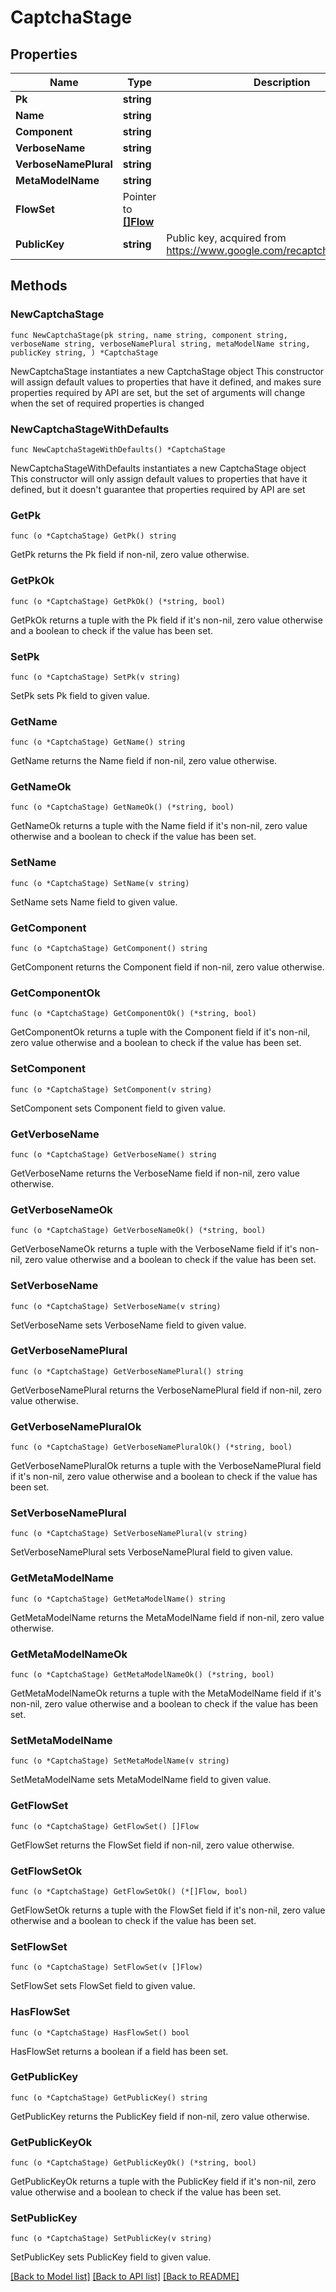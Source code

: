 # CaptchaStage

## Properties

Name | Type | Description | Notes
------------ | ------------- | ------------- | -------------
**Pk** | **string** |  | [readonly] 
**Name** | **string** |  | 
**Component** | **string** |  | [readonly] 
**VerboseName** | **string** |  | [readonly] 
**VerboseNamePlural** | **string** |  | [readonly] 
**MetaModelName** | **string** |  | [readonly] 
**FlowSet** | Pointer to [**[]Flow**](Flow.md) |  | [optional] 
**PublicKey** | **string** | Public key, acquired from https://www.google.com/recaptcha/intro/v3.html | 

## Methods

### NewCaptchaStage

`func NewCaptchaStage(pk string, name string, component string, verboseName string, verboseNamePlural string, metaModelName string, publicKey string, ) *CaptchaStage`

NewCaptchaStage instantiates a new CaptchaStage object
This constructor will assign default values to properties that have it defined,
and makes sure properties required by API are set, but the set of arguments
will change when the set of required properties is changed

### NewCaptchaStageWithDefaults

`func NewCaptchaStageWithDefaults() *CaptchaStage`

NewCaptchaStageWithDefaults instantiates a new CaptchaStage object
This constructor will only assign default values to properties that have it defined,
but it doesn't guarantee that properties required by API are set

### GetPk

`func (o *CaptchaStage) GetPk() string`

GetPk returns the Pk field if non-nil, zero value otherwise.

### GetPkOk

`func (o *CaptchaStage) GetPkOk() (*string, bool)`

GetPkOk returns a tuple with the Pk field if it's non-nil, zero value otherwise
and a boolean to check if the value has been set.

### SetPk

`func (o *CaptchaStage) SetPk(v string)`

SetPk sets Pk field to given value.


### GetName

`func (o *CaptchaStage) GetName() string`

GetName returns the Name field if non-nil, zero value otherwise.

### GetNameOk

`func (o *CaptchaStage) GetNameOk() (*string, bool)`

GetNameOk returns a tuple with the Name field if it's non-nil, zero value otherwise
and a boolean to check if the value has been set.

### SetName

`func (o *CaptchaStage) SetName(v string)`

SetName sets Name field to given value.


### GetComponent

`func (o *CaptchaStage) GetComponent() string`

GetComponent returns the Component field if non-nil, zero value otherwise.

### GetComponentOk

`func (o *CaptchaStage) GetComponentOk() (*string, bool)`

GetComponentOk returns a tuple with the Component field if it's non-nil, zero value otherwise
and a boolean to check if the value has been set.

### SetComponent

`func (o *CaptchaStage) SetComponent(v string)`

SetComponent sets Component field to given value.


### GetVerboseName

`func (o *CaptchaStage) GetVerboseName() string`

GetVerboseName returns the VerboseName field if non-nil, zero value otherwise.

### GetVerboseNameOk

`func (o *CaptchaStage) GetVerboseNameOk() (*string, bool)`

GetVerboseNameOk returns a tuple with the VerboseName field if it's non-nil, zero value otherwise
and a boolean to check if the value has been set.

### SetVerboseName

`func (o *CaptchaStage) SetVerboseName(v string)`

SetVerboseName sets VerboseName field to given value.


### GetVerboseNamePlural

`func (o *CaptchaStage) GetVerboseNamePlural() string`

GetVerboseNamePlural returns the VerboseNamePlural field if non-nil, zero value otherwise.

### GetVerboseNamePluralOk

`func (o *CaptchaStage) GetVerboseNamePluralOk() (*string, bool)`

GetVerboseNamePluralOk returns a tuple with the VerboseNamePlural field if it's non-nil, zero value otherwise
and a boolean to check if the value has been set.

### SetVerboseNamePlural

`func (o *CaptchaStage) SetVerboseNamePlural(v string)`

SetVerboseNamePlural sets VerboseNamePlural field to given value.


### GetMetaModelName

`func (o *CaptchaStage) GetMetaModelName() string`

GetMetaModelName returns the MetaModelName field if non-nil, zero value otherwise.

### GetMetaModelNameOk

`func (o *CaptchaStage) GetMetaModelNameOk() (*string, bool)`

GetMetaModelNameOk returns a tuple with the MetaModelName field if it's non-nil, zero value otherwise
and a boolean to check if the value has been set.

### SetMetaModelName

`func (o *CaptchaStage) SetMetaModelName(v string)`

SetMetaModelName sets MetaModelName field to given value.


### GetFlowSet

`func (o *CaptchaStage) GetFlowSet() []Flow`

GetFlowSet returns the FlowSet field if non-nil, zero value otherwise.

### GetFlowSetOk

`func (o *CaptchaStage) GetFlowSetOk() (*[]Flow, bool)`

GetFlowSetOk returns a tuple with the FlowSet field if it's non-nil, zero value otherwise
and a boolean to check if the value has been set.

### SetFlowSet

`func (o *CaptchaStage) SetFlowSet(v []Flow)`

SetFlowSet sets FlowSet field to given value.

### HasFlowSet

`func (o *CaptchaStage) HasFlowSet() bool`

HasFlowSet returns a boolean if a field has been set.

### GetPublicKey

`func (o *CaptchaStage) GetPublicKey() string`

GetPublicKey returns the PublicKey field if non-nil, zero value otherwise.

### GetPublicKeyOk

`func (o *CaptchaStage) GetPublicKeyOk() (*string, bool)`

GetPublicKeyOk returns a tuple with the PublicKey field if it's non-nil, zero value otherwise
and a boolean to check if the value has been set.

### SetPublicKey

`func (o *CaptchaStage) SetPublicKey(v string)`

SetPublicKey sets PublicKey field to given value.



[[Back to Model list]](../README.md#documentation-for-models) [[Back to API list]](../README.md#documentation-for-api-endpoints) [[Back to README]](../README.md)


